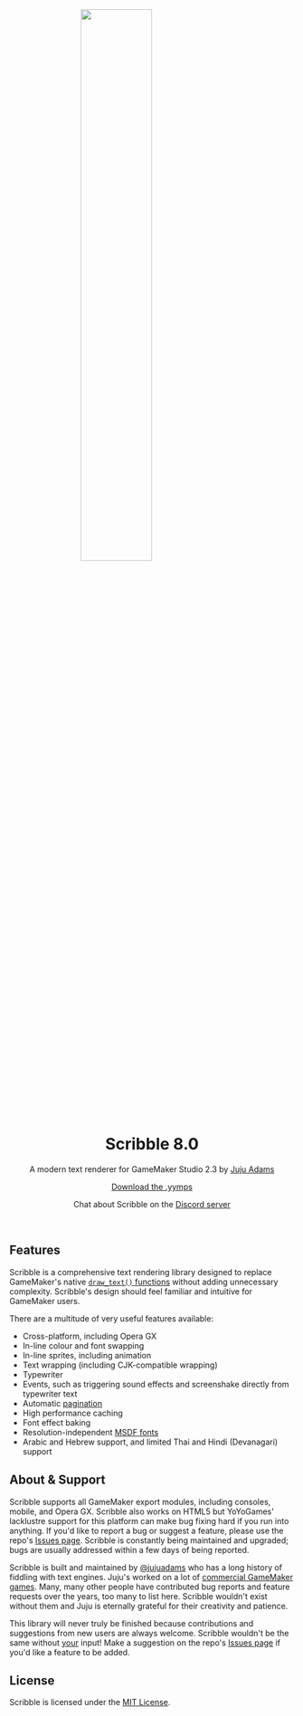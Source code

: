 <img src="https://raw.githubusercontent.com/JujuAdams/scribble/master/LOGO.png" width="50%" style="display: block; margin: auto;" />
<h1 align="center">Scribble 8.0</h1>
<p align="center">A modern text renderer for GameMaker Studio 2.3 by <a href="https://twitter.com/jujuadams" target="_blank">Juju Adams</a></p>

<p align="center"><a href="https://github.com/JujuAdams/scribble/releases/">Download the .yymps</a></p>
<p align="center">Chat about Scribble on the <a href="https://discord.gg/8krYCqr">Discord server</a></p>

&nbsp;

## Features

Scribble is a comprehensive text rendering library designed to replace GameMaker's native [`draw_text()` functions](https://manual.yoyogames.com/GameMaker_Language/GML_Reference/Drawing/Text/Text.htm) without adding unnecessary complexity. Scribble's design should feel familiar and intuitive for GameMaker users.

There are a multitude of very useful features available:
- Cross-platform, including Opera GX
- In-line colour and font swapping
- In-line sprites, including animation
- Text wrapping (including CJK-compatible wrapping)
- Typewriter
- Events, such as triggering sound effects and screenshake directly from typewriter text
- Automatic [pagination](https://en.wikipedia.org/wiki/Pagination)
- High performance caching
- Font effect baking
- Resolution-independent [MSDF fonts](msdf-fonts)
- Arabic and Hebrew support, and limited Thai and Hindi (Devanagari) support

## About & Support

Scribble supports all GameMaker export modules, including consoles, mobile, and Opera GX. Scribble also works on HTML5 but YoYoGames' lacklustre support for this platform can make bug fixing hard if you run into anything. If you'd like to report a bug or suggest a feature, please use the repo's [Issues page](https://github.com/JujuAdams/scribble/issues). Scribble is constantly being maintained and upgraded; bugs are usually addressed within a few days of being reported.

Scribble is built and maintained by [@jujuadams](https://twitter.com/jujuadams) who has a long history of fiddling with text engines. Juju's worked on a lot of [commercial GameMaker games](http://www.jujuadams.com/). Many, many other people have contributed bug reports and feature requests over the years, too many to list here. Scribble wouldn't exist without them and Juju is eternally grateful for their creativity and patience.

This library will never truly be finished because contributions and suggestions from new users are always welcome. Scribble wouldn't be the same without [your](https://tenor.com/search/whos-awesome-gifs) input! Make a suggestion on the repo's [Issues page](https://github.com/JujuAdams/scribble/issues) if you'd like a feature to be added.

## License

Scribble is licensed under the [MIT License](https://github.com/JujuAdams/Scribble/blob/master/LICENSE).
